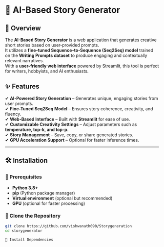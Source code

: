 # 📝 AI-Based Story Generator  

## 📌 Overview  
The **AI-Based Story Generator** is a web application that generates creative short stories based on user-provided prompts.  
It utilizes a **fine-tuned Sequence-to-Sequence (Seq2Seq) model** trained on the **Writing Prompts dataset** to produce engaging and contextually relevant narratives.  
With a **user-friendly web interface** powered by Streamlit, this tool is perfect for writers, hobbyists, and AI enthusiasts.  

## ✨ Features  
✔ **AI-Powered Story Generation** – Generates unique, engaging stories from user prompts.  
✔ **Fine-Tuned Seq2Seq Model** – Ensures story coherence, creativity, and fluency.  
✔ **Web-Based Interface** – Built with **Streamlit** for ease of use.  
✔ **Customizable Creativity Settings** – Adjust parameters such as **temperature, top-k, and top-p**.  
✔ **Story Management** – Save, copy, or share generated stories.  
✔ **GPU Acceleration Support** – Optional for faster inference times.  

---

## 🛠 Installation  

### 📌 Prerequisites  
- **Python 3.8+**  
- **pip** (Python package manager)  
- **Virtual environment** (optional but recommended)  
- **GPU** (optional for faster processing)  

### 🔹 Clone the Repository  
```bash
git clone https://github.com/vishwanath090/Storygeneration
cd storygenerator

🔹 Install Dependencies
